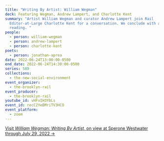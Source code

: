 ```yaml
---
title: "Writing By Artist: William Wegman"
deck: Featuring Wegman, Andrew Lampert, and Charlotte Kent
summary: "Artist William Wegman and curator Andrew Lampert join Rail
  Editor-at-Large Charlotte Kent for a conversation. We conclude with a poetry
  reading. "
people:
  - person: william-wegman
  - person: andrew-lampert
  - person: charlotte-kent
poets:
  - person: jonathan-aprea
date: 2022-06-24T13:00:00-0500
end_date: 2022-06-24T14:30:00-0500
series: 589
collections:
  - the-new-social-environment
event_organizer:
  - the-brooklyn-rail
event_producer:
  - the-brooklyn-rail
youtube_id: vHFvIH3YbLs
event_id: recC2YeBMriTV3HCO
event_platform:
  - zoom
---
```

[Visit *William Wegman:* *Writing By Artist*, on view at Sperone Westwater through July 29, 2022 →](https://www.speronewestwater.com/exhibitions/william-wegman8#tab:slideshow)